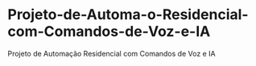 # Projeto-de-Automa-o-Residencial-com-Comandos-de-Voz-e-IA
Projeto de Automação Residencial com Comandos de Voz e IA
